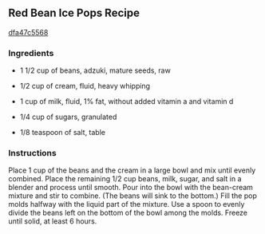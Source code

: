 ## Red Bean Ice Pops Recipe

[dfa47c5568](http://www.chowhound.com/recipes/red-bean-ice-pops-29788)

### Ingredients

 - 1 1/2 cup of beans, adzuki, mature seeds, raw

 - 1/2 cup of cream, fluid, heavy whipping

 - 1 cup of milk, fluid, 1% fat, without added vitamin a and vitamin d

 - 1/4 cup of sugars, granulated

 - 1/8 teaspoon of salt, table

### Instructions

Place 1 cup of the beans and the cream in a large bowl and mix until evenly combined. Place the remaining 1/2 cup beans, milk, sugar, and salt in a blender and process until smooth. Pour into the bowl with the bean-cream mixture and stir to combine. (The beans will sink to the bottom.) Fill the pop molds halfway with the liquid part of the mixture. Use a spoon to evenly divide the beans left on the bottom of the bowl among the molds. Freeze until solid, at least 6 hours.